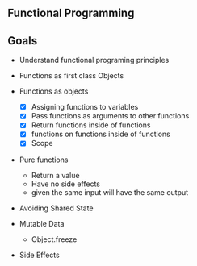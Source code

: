## Functional Programming 

## Goals
-  Understand functional programing principles
-  Functions as first class Objects
-  Functions as objects 
    - [x] Assigning functions to variables 
    - [x] Pass functions as arguments to other functions
    - [x] Return functions inside of functions
    - [x] functions on functions inside of functions 
    - [x] Scope

-  Pure functions 
   - Return a value
   - Have no side effects
   - given the same input will have the same output

- Avoiding Shared State
- Mutable Data
    -  Object.freeze
- Side Effects